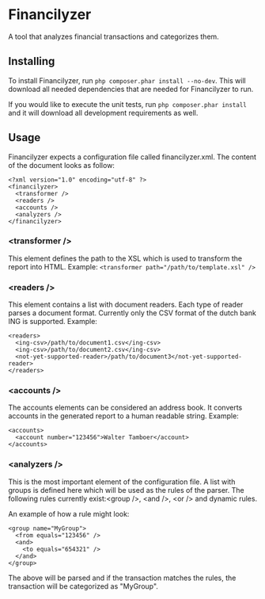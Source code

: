 Financilyzer
============
A tool that analyzes financial transactions and categorizes them.

## Installing
To install Financilyzer, run ```php composer.phar install --no-dev```. This will download all needed 
dependencies that are needed for Financilyzer to run.

If you would like to execute the unit tests, run ```php composer.phar install``` and it will 
download all development requirements as well.

## Usage
Financilyzer expects a configuration file called financilyzer.xml. The content of the document looks as follow:

```
<?xml version="1.0" encoding="utf-8" ?>
<financilyzer>
  <transformer />
  <readers />
  <accounts />
  <analyzers />
</financilyzer>
```

### &lt;transformer /&gt;
This element defines the path to the XSL which is used to transform the report into HTML.
Example: ```<transformer path="/path/to/template.xsl" />```

### &lt;readers /&gt;
This element contains a list with document readers. Each type of reader parses a document format.
Currently only the CSV format of the dutch bank ING is supported.
Example:
```
<readers>
  <ing-csv>/path/to/document1.csv</ing-csv>
  <ing-csv>/path/to/document2.csv</ing-csv>
  <not-yet-supported-reader>/path/to/document3</not-yet-supported-reader>
</readers>
```

### &lt;accounts /&gt;
The accounts elements can be considered an address book. It converts accounts in the generated report 
to a human readable string.
Example:
```
<accounts>
  <account number="123456">Walter Tamboer</account>
</accounts>
```

### &lt;analyzers /&gt;
This is the most important element of the configuration file. A list with groups is defined here which 
will be used as the rules of the parser. The following rules currently exist:&lt;group /&gt;, &lt;and /&gt;, &lt;or /&gt; and dynamic rules.

An example of how a rule might look:
```
<group name="MyGroup">
  <from equals="123456" />
  <and>
    <to equals="654321" />
  </and>
</group>
```

The above will be parsed and if the transaction matches the rules, the transaction will be categorized as "MyGroup".
